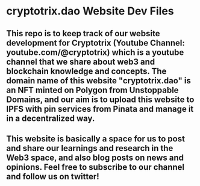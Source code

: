 # cryptotrix.dao Website Dev Files

## This repo is to keep track of our website development for Cryptotrix (Youtube Channel: youtube.com/@cryptotrix) which is a youtube channel that we share about web3 and blockchain knowledge and concepts. The domain name of this website "cryptotrix.dao" is an NFT minted on Polygon from Unstoppable Domains, and our aim is to upload this website to IPFS with pin services from Pinata and manage it in a decentralized way. 


## This website is basically a space for us to post and share our learnings and research in the Web3 space, and also blog posts on news and opinions. Feel free to subscribe to our channel and follow us on twitter!